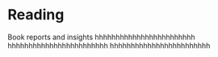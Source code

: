 # Reading
Book reports and insights
hhhhhhhhhhhhhhhhhhhhhhhh
hhhhhhhhhhhhhhhhhhhhhhhh
hhhhhhhhhhhhhhhhhhhhhhhh
